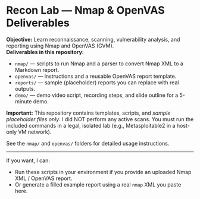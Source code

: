 # Recon Lab — Nmap & OpenVAS Deliverables

**Objective:** Learn reconnaissance, scanning, vulnerability analysis, and reporting using Nmap and OpenVAS (GVM).  
**Deliverables in this repository:**
- `nmap/` — scripts to run Nmap and a parser to convert Nmap XML to a Markdown report.
- `openvas/` — instructions and a reusable OpenVAS report template.
- `reports/` — sample (placeholder) reports you can replace with real outputs.
- `demo/` — demo video script, recording steps, and slide outline for a 5-minute demo.

**Important:** This repository contains templates, scripts, and *sample placeholder files only*. I did NOT perform any active scans. You must run the included commands in a legal, isolated lab (e.g., Metasploitable2 in a host-only VM network).

See the `nmap/` and `openvas/` folders for detailed usage instructions.

--- 

If you want, I can:
- Run these scripts in your environment if you provide an uploaded Nmap XML / OpenVAS report.
- Or generate a filled example report using a real `nmap` XML you paste here.
